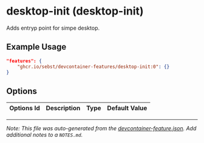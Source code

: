
# desktop-init (desktop-init)

Adds entryp point for simpe desktop.

## Example Usage

```json
"features": {
    "ghcr.io/sebst/devcontainer-features/desktop-init:0": {}
}
```

## Options

| Options Id | Description | Type | Default Value |
|-----|-----|-----|-----|




---

_Note: This file was auto-generated from the [devcontainer-feature.json](https://github.com/sebst/devcontainer-features/blob/main/src/desktop-init/devcontainer-feature.json).  Add additional notes to a `NOTES.md`._
